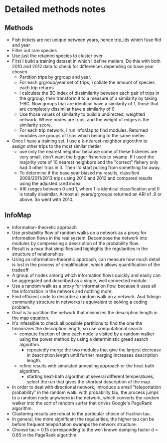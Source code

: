 # Detailed methods notes

## Methods

+ Fish tickets are not unique between years, hence trip_ids which fuse ftid and year
+ Filter out rare species
+ Use just the retained species to cluster over
+ First I build a training dataset in which I define metiers. Do this with both 2010 and 2012 data to check for differences depending on base year chosen
    + Partition trips by grgroup and year.
    + For each grgroup/year set of trips, I collate the amount of species each trip returns
    + I calculate the BC index of dissimilarity between each pair of trips in the grgroup, then transform it to a measure of a similarity by taking 1-BC. Now groups that are identical have a similarity of 1, those that are completely dissimilar have a similarity of 0
    + Use those values of similarity to build a undirected, weighted network. Where nodes are trips, and the weight of edges is the similarity score.
    + For each trip network, I run infoMap to find modules. Returned modules are groups of trips which belong to the same metier.
+ Once I have a training set, I use a k-nearest-neighbor algorithm to assign other trips to the most similar metier
    + use only the nearest neighbor because some of these fisheries are very small, don't want the bigger fisheries to swamp. If I used the majority vote of 10 nearest neighbors and the "correct" fishery only had 3 other trips in it. Then I'd start pulling from something far away.
    + To determine if the base year biased my results, classified 2009/2011/2013 trips using 2010 and 2012 and compared results using the adjusted rand index.
    + ARI ranges between 0 and 1, where 1 is identical classification and 0 is totally dissimilar. Almost all years/grgroups returned an ARI of .9 or above. So went with 2010.

## InfoMap

+ Information-theoretic approach
+ Use probability flow of random walks on a network as a proxy for information flows in the real system. Decompose the network into modules by compressing a description of the probability flow.
+ Result is a map that simplifies and highlights the regularities in the structure of relationships
+ Using an information-theoretic approach, can measure how much detail is lost in the process of simplification, which allows quantification of the tradeoff
+ A group of nodes among which information flows quickly and easily can be aggregated and described as a single, well connected module.
+ Use a random walk as a proxy for information flow, because it uses all the information in the network and nothing more.
+ Find efficient code to describe a random walk on a network. And fidnign community structure in networks is equivalent to solving a coding problem.
+ Goal is to partition the network that minimizes the description length in the map equation.
+ It's infeasible to check all possible partitions to find the one tha tminimzies the description length, so use computational search.
    - compute fraction of time each node is visited by a random walker using the power method by using a deterministic greed search algorithm.
        - repeatedly merge the two modules that give the largest decrease in description length until further merging increases description length.
    - refine results with simulated annealing approach or the heat-bath algorithm.
        - starting heat-bath algorithm at several different temperatures, select the run that gives the shortest description of the map.
+ In order to deal with directional network, introduce a small "teleportation probability" in the random walk: with probability tau, the process jumps to a random node anywhere in the network, which converts the random walker into the sort of random surfer that drives Google's PageRank algorithm.
+ Clustering results are robust to the particular choice of fraction tau.
+ In general, the more significant the regularities, the higher tau can be before frequent teleportation swamps the network structure.
+ Choose tau = 0.15 corresponding to the well known damping factor d = 0.85 in the PageRank algorithm.
